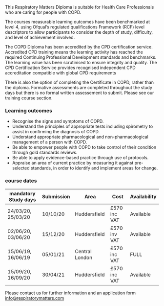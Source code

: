 This Respiratory Matters Diploma is suitable for Health Care Professionals who are caring for people with COPD.

The courses measurable learning outcomes have been benchmarked at level 4, using Ofqual’s regulated qualifications Framework (RCF) level descriptors to allow participants to consider the depth of study, difficulty, and level of achievement involved. 

The COPD Diploma has been accredited by the CPD certification service. Accredited CPD training means the learning activity has reached the required Continuing Professional Development standards and benchmarks. The learning value has been scrutinised to ensure integrity and quality. The CPD Certification Service provides recognised independent CPD accreditation compatible with global CPD requirements

There is also the option of completing the Certificate in COPD, rather than the diploma. Formative assessments are completed throughout the study days but there is no formal written assessement to submit. Please see our training course section.

### Learning outcomes

* Recognise the signs and symptoms of COPD.
* Understand the principles of appropriate tests including spirometry to assist in confirming the diagnosis of COPD.
* Understand appropriate pharmacological and non-pharmacological management of a person with COPD.
* Be able to empower people with COPD to take control of their condition through gold standards reviews.
* Be able to apply evidence-based practice through use of protocols.
* Appraise an area of current practice by measuring it against pre-selected standards, in order to identify and implement   areas for change.

### course dates

| mandatory Study days  | Submission | Area           | Cost         |Availability|
|-----------------------|------------|----------------|--------------|------------ 
|24/03/20, 25/03/20     |10/10/20    |Huddersfield    |£570 inc VAT  |Available   |
|02/06/20, 03/06/20     |15/12/20    |Huddersfield    |£570 inv VAT  |Available   |
|15/06/19, 16/06/19     |05/01/21    |Central London  |£570 inc VAT  |FULL        |
|15/09/20, 16/09/20     |30/04/21    |Huddersfield    |£570 inc VAT  |Available   | 


Please contact us for further information and an application form info@respiratorymatters.com
